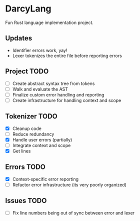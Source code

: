 # DarcyLang
Fun Rust language implementation project.

## Updates
- Identifier errors work, yay!
- Lexer tokenizes the entire file before reporting errors

## Project TODO
- [ ] Create abstract syntax tree from tokens
- [ ] Walk and evaluate the AST
- [ ] Finalize custom error handling and reporting
- [ ] Create infrastructure for handling context and scope

## Tokenizer TODO
- [x] Cleanup code
- [ ] Reduce redundancy
- [x] Handle user errors (partially)
- [ ] Integrate context and scope
- [x] Get lines

## Errors TODO
- [x] Context-specific error reporting
- [ ] Refactor error infrastructure (its very poorly organized)

## Issues TODO
- [ ] Fix line numbers being out of sync between error and lexer

